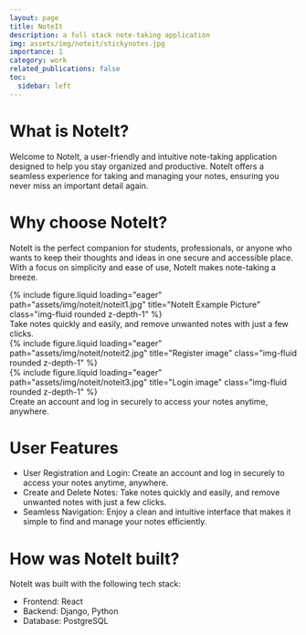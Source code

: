 ```yaml
---
layout: page
title: NoteIt
description: a full stack note-taking application
img: assets/img/noteit/stickynotes.jpg
importance: 1
category: work
related_publications: false
toc:
  sidebar: left
---
```


# What is NoteIt?

Welcome to NoteIt, a user-friendly and intuitive note-taking application designed to help you stay organized and productive. NoteIt offers a seamless experience for taking and managing your notes, ensuring you never miss an important detail again.

# Why choose NoteIt?

NoteIt is the perfect companion for students, professionals, or anyone who wants to keep their thoughts and ideas in one secure and accessible place. With a focus on simplicity and ease of use, NoteIt makes note-taking a breeze.

<div class="row">
    <div class="col-sm mt-3 mt-md-0">
        {% include figure.liquid loading="eager" path="assets/img/noteit/noteit1.jpg" title="NoteIt Example Picture" class="img-fluid rounded z-depth-1" %}
    </div>
</div>
<div class="caption">
    Take notes quickly and easily, and remove unwanted notes with just a few clicks.
</div>
<div class="row">
    <div class="col-sm mt-3 mt-md-0">
        {% include figure.liquid loading="eager" path="assets/img/noteit/noteit2.jpg" title="Register image" class="img-fluid rounded z-depth-1" %}
    </div>
    <div class="col-sm mt-3 mt-md-0">
        {% include figure.liquid loading="eager" path="assets/img/noteit/noteit3.jpg" title="Login image" class="img-fluid rounded z-depth-1" %}
    </div>
</div>
<div class="caption">
    Create an account and log in securely to access your notes anytime, anywhere.
</div>

# User Features

- User Registration and Login: Create an account and log in securely to access your notes anytime, anywhere.
- Create and Delete Notes: Take notes quickly and easily, and remove unwanted notes with just a few clicks.
- Seamless Navigation: Enjoy a clean and intuitive interface that makes it simple to find and manage your notes efficiently.

# How was NoteIt built?

NoteIt was built with the following tech stack:

- Frontend: React
- Backend: Django, Python
- Database: PostgreSQL
